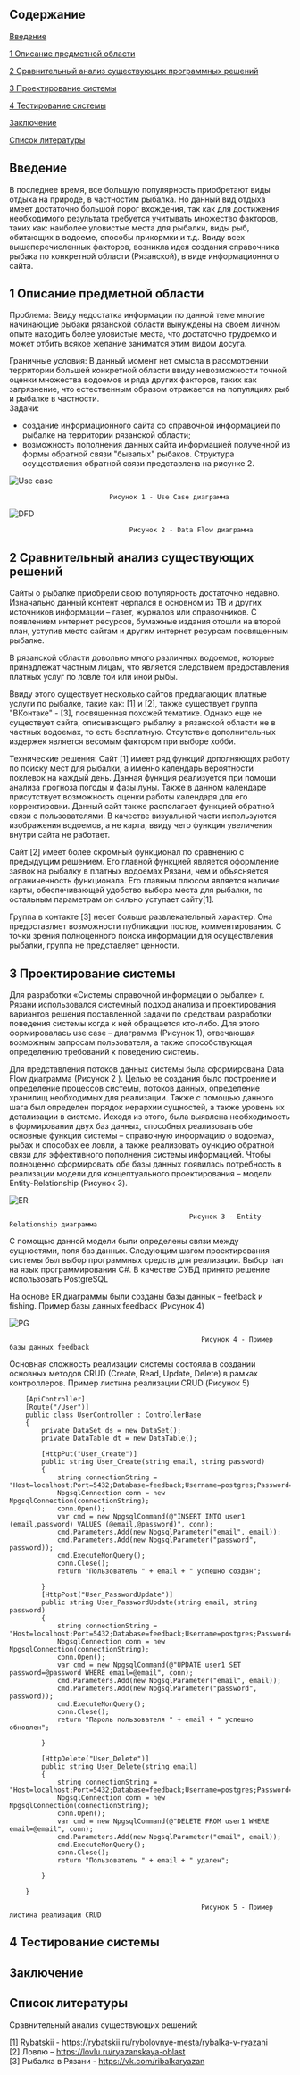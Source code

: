 
## Содержание 

[Введение](#introdution) 

[1 Описание предметной области](#domainDescription) 


[2 Сравнительный анализ существующих программных решений](#existSoftware) 


[3 Проектирование системы](#Systemdesign)


[4 Тестирование системы](#Checkingandtestingthesystem)


[Заключение](#Conclusion)


[Список литературы](#Listofliterature)


<a name="introduction"/>

## Введение
   В последнее время, все большую популярность приобретают виды отдыха на природе, в частностим рыбалка. Но данный вид отдыха
имеет достаточно большой порог вхождения, так как для достижения необходимого результата требуется учитывать множество факторов,
таких как: наиболее уловистые места для рыбалки, виды рыб, обитающих в водоеме, способы прикормки и т.д. 
Ввиду всех вышеперечисленных факторов, возникла идея создания справочника рыбака по конкретной области (Рязанской), в виде информационного сайта. 

<a name="domainDescription"/>

## 1 Описание предметной области

Проблема:
    Ввиду недостатка информации по данной теме многие начинающие рыбаки рязанской области вынуждены на своем личном опыте находить более 
уловистые места, что достаточно трудоемко и может отбить всякое желание заниматся этим видом досуга.  
     
Граничные условия:
    В данный момент нет смысла в рассмотрении территории большей конкретной области ввиду невозможности точной оценки множества водоемов и 
ряда других факторов, таких как загрязнение, что естественным образом отражается на популяциях рыб и рыбалке в частности.  
Задачи:
- создание информационного сайта со справочной информацией по рыбалке на территории рязанской области;
- возможность пополнения данных сайта информацией полученной из формы обратной связи "бывалых" рыбаков.
Структура осуществления обратной связи представлена на рисунке 2.

                                                          
![Use case](https://raw.githubusercontent.com/Gsuslov/site/main/use%20readme.svg)
                                                                  
							 Рисунок 1 - Use Case диаграмма
								  
![DFD](https://raw.githubusercontent.com/Gsuslov/site/develop/DFD%20latest.svg)
                                                                    
						          Рисунок 2 - Data Flow диаграмма 


<a name="existSoftware">

## 2 Сравнительный анализ существующих решений
	
Сайты о рыбалке приобрели свою популярность достаточно недавно. Изначально данный контент черпался в основном из ТВ и других источников информации – газет, журналов или справочников. С появлением интернет ресурсов, бумажные издания отошли на второй план, уступив место сайтам и другим интернет ресурсам посвященным рыбалке. 

В рязанской области довольно много различных водоемов, которые принадлежат частным лицам, что является следствием предоставления платных услуг по ловле той или иной рыбы.

Ввиду этого существует несколько сайтов предлагающих платные услуги по рыбалке, такие как: [1] и [2], также существует группа "ВКонтаке" - [3], посвященная похожей тематике. Однако  еще не существует сайта, описывающего рыбалку в рязанской области не в частных водоемах, то есть бесплатную. Отсутствие дополнительных издержек является весомым фактором при выборе хобби. 

Технические решения: Сайт [1] имеет ряд функций дополняющих работу по поиску мест для рыбалки, а именно календарь вероятности поклевок на каждый день. Данная функция реализуется при помощи анализа прогноза погоды и фазы луны. Также в данном календаре присутствует возможность оценки работы календаря для его корректировки.  Данный сайт также располагает функцией обратной связи с пользователями. В качестве визуальной части используются изображения водоемов, а не карта, ввиду чего функция увеличения внутри сайта не работает.

Сайт [2] имеет более скромный функционал по сравнению с предыдущим решением. Его главной функцией является оформление заявок на рыбалку в платных водоемах Рязани, чем и объясняется ограниченность функционала. Его главным  плюсом является наличие карты, обеспечивающей удобство выбора места для рыбалки, по остальным параметрам он сильно уступает сайту[1].

Группа в контакте [3] несет больше развлекательный характер. Она предоставляет возможности публикации постов, комментирования. С точки зрения полноценного поиска информации для осуществления рыбалки, группа не представляет ценности.

		

## 3 Проектирование системы
	
Для разработки «Системы справочной информации о рыбалке» г. Рязани  использовался системный подход анализа и проектирования вариантов решения поставленной задачи по средствам разработки поведения системы когда к ней обращается кто-либо. Для этого  формировалась use case – диаграмма (Рисунок 1), отвечающая возможным запросам пользователя, а также способствующая определению требований к поведению системы.

Для представления потоков данных системы была сформирована Data Flow диаграмма (Рисунок 2 ). Целью ее создания было построение и определение процессов системы, потоков данных, определение хранилищ необходимых для реализации. Также с помощью данного шага был определен порядок иерархии сущностей, а также уровень их детализации в системе. Исходя из этого, была выявлена необходимость в формировании двух баз данных, способных реализовать обе основные функции системы – справочную информацию о водоемах, рыбах и способах ее ловли, а также реализовать функцию обратной связи для эффективного пополнения системы информацией.  Чтобы полноценно сформировать обе базы данных появилась потребность в реализации модели для концептуального проектирования – модели Entity-Relationship (Рисунок 3). 
	
![ER](https://raw.githubusercontent.com/Gsuslov/site/develop/ER%20diagram.svg)

	
                                                 Рисунок 3 - Entity-Relationship диаграмма
	

	
С помощью данной модели были определены связи между сущностями, поля баз данных.
Следующим шагом проектирования системы был выбор программных средств для реализации. Выбор пал на язык программирования C#. В качестве СУБД принято решение использовать PostgreSQL  
	
На основе ER  диаграммы были созданы базы данных – feetback и fishing. Пример базы данных feedback (Рисунок 4)
	
![PG](https://github.com/Gsuslov/site/blob/develop/screenshots/pg2.png)
	
                                                    Рисунок 4 - Пример базы данных feedback
	
Основная сложность реализации системы состояла в создании основных методов CRUD (Create, Read, Update, Delete) в рамках контроллеров. 
Пример листина реализации CRUD (Рисунок 5) 
```
    [ApiController]
    [Route("/User")]
    public class UserController : ControllerBase
    {
        private DataSet ds = new DataSet();
        private DataTable dt = new DataTable();

        [HttpPut("User_Create")]
        public string User_Create(string email, string password)
        {
            string connectionString = "Host=localhost;Port=5432;Database=feedback;Username=postgres;Password=postgres";
            NpgsqlConnection conn = new NpgsqlConnection(connectionString);
            conn.Open();
            var cmd = new NpgsqlCommand(@"INSERT INTO user1 (email,password) VALUES (@email,@password)", conn);
            cmd.Parameters.Add(new NpgsqlParameter("email", email));
            cmd.Parameters.Add(new NpgsqlParameter("password", password));
            cmd.ExecuteNonQuery();
            conn.Close();
            return "Пользователь " + email + " успешно создан";
            
        }
        [HttpPost("User_PasswordUpdate")]
        public string User_PasswordUpdate(string email, string password)
        {
            string connectionString = "Host=localhost;Port=5432;Database=feedback;Username=postgres;Password=postgres";
            NpgsqlConnection conn = new NpgsqlConnection(connectionString);
            conn.Open();
            var cmd = new NpgsqlCommand(@"UPDATE user1 SET password=@password WHERE email=@email", conn);
            cmd.Parameters.Add(new NpgsqlParameter("email", email));
            cmd.Parameters.Add(new NpgsqlParameter("password", password));
            cmd.ExecuteNonQuery();
            conn.Close();
            return "Пароль пользователя " + email + " успешно обновлен";

        }

        [HttpDelete("User_Delete")]
        public string User_Delete(string email)
        {
            string connectionString = "Host=localhost;Port=5432;Database=feedback;Username=postgres;Password=postgres";
            NpgsqlConnection conn = new NpgsqlConnection(connectionString);
            conn.Open();
            var cmd = new NpgsqlCommand(@"DELETE FROM user1 WHERE email=@email", conn);
            cmd.Parameters.Add(new NpgsqlParameter("email", email));           
            cmd.ExecuteNonQuery();
            conn.Close();
            return "Пользователь " + email + " удален";

        }

    }
```
                                                    Рисунок 5 - Пример листина реализации CRUD
	
## 4 Тестирование системы

## Заключение
 
## Список литературы                           
Сравнительный анализ существующих решений:


[1] Rybatskii - https://rybatskii.ru/rybolovnye-mesta/rybalka-v-ryazani     
[2] Ловлю – https://lovlu.ru/ryazanskaya-oblast  
[3] Рыбалка в Рязани - https://vk.com/ribalkaryazan  


	
